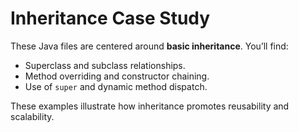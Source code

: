 # Inheritance Case Study

These Java files are centered around **basic inheritance**. You’ll find:

- Superclass and subclass relationships.
- Method overriding and constructor chaining.
- Use of `super` and dynamic method dispatch.

These examples illustrate how inheritance promotes reusability and scalability.
